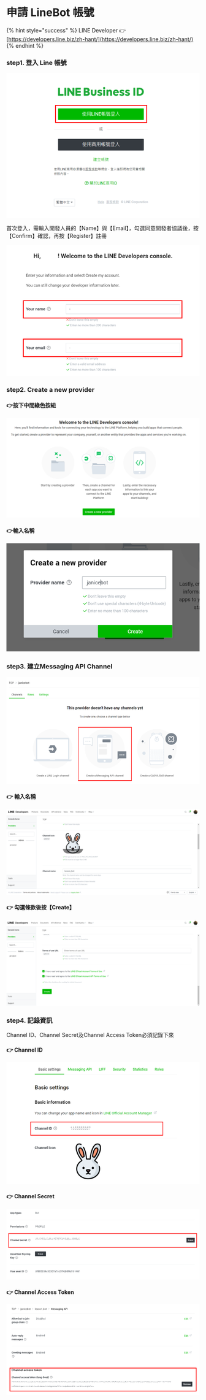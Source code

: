 # 申請 LineBot 帳號

{% hint style="success" %}
LINE Developer 👉 [https://developers.line.biz/zh-hant/](https://developers.line.biz/zh-hant/)
{% endhint %}

### step1. 登入 Line 帳號

![](.gitbook/assets/image%20%283%29.png)

首次登入，需輸入開發人員的【Name】與【Email】，勾選同意開發者協議後，按【Confirm】確認，再按【Register】註冊

![](.gitbook/assets/image%20%2822%29.png)

### step2. Create a new provider

#### 👉按下中間綠色按紐

![](.gitbook/assets/image%20%289%29.png)

#### 👉輸入名稱

![](.gitbook/assets/image%20%288%29.png)

### step3. 建立Messaging API Channel

![](.gitbook/assets/image%20%282%29.png)

#### 👉 輸入名稱

![](.gitbook/assets/image%20%285%29.png)

#### 👉 勾選條款後按【Create】

![](.gitbook/assets/image%20%2810%29.png)

### step4. 記錄資訊

Channel ID、Channel Secret及Channel Access Token必須記錄下來

#### 👉 Channel ID

![](.gitbook/assets/image%20%2818%29.png)

#### 👉 Channel Secret

![](.gitbook/assets/image%20%2816%29.png)

#### 👉 Channel Access Token

![](.gitbook/assets/image%20%2814%29.png)


